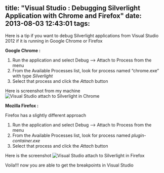 title: "Visual Studio : Debugging Silverlight Application with Chrome and Firefox"
date: 2013-08-03 12:43:01
tags:
---

Here is a tip if you want to debug Silverlight applications from Visual Studio 2012 if it is running in Google Chrome or Firefox

**Google Chrome :**

1. Run the application and select Debug –> Attach to Process from the menu
2. From the Available Processes list, look for process named “chrome.exe” with type *Silverlight*
3. Select that process and click the *Attach* button

Here is screenshot from my machine
![Visual Studio attach to Silverlight in Chrome](https://rajeeshcvcom.s3.amazonaws.com/images/2013/08/201308301039_chrome_silverlight_debugging.png)

**Mozilla Firefox :**

Firefox has a slightly different approach

1. Run the application and select Debug –> Attach to Process from the menu
2. From the Available Processes list, look for process named *plugin-container.exe*
3. Select that process and click the *Attach* button

Here is the screenshot
![Visual Studio attach to Silverlight in Firefox](https://rajeeshcvcom.s3.amazonaws.com/images/2013/08/201308301039_firefox_silverlight_debugging.png)

Voila!!! now you are able to get the breakpoints in Visual Studio
